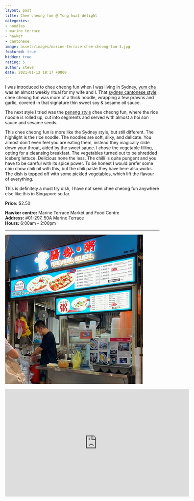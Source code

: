```yaml
---
layout: post
title: Chee cheong fun @ Yong huat delight
categories:
- noodles
- marine terrace
- hawker
- cantonese
image: assets/images/marine-terrace-chee-cheong-fun-1.jpg
featured: true
hidden: true
rating: 5
author: steve
date: 2021-01-12 18:17 +0800
---
```

I was introduced to chee cheong fun when I was living in Sydney, [yum cha](https://www.broadsheet.com.au/sydney/guides/best-yum-cha) was an almost weekly ritual for my wife and I. That [sydney cantonese style](https://images.app.goo.gl/GncSD8vjZLtq2jAZ9) chee cheong fun was more of a thick noodle, wrapping a few prawns and garlic, covered in that signature thin sweet soy & sesame oil sauce.

The next style I tried was the [penang style](https://images.app.goo.gl/44JbbyKKBquW9RneA) chee cheong fun, where the rice noodle is rolled up, cut into segments and served with almost a hoi son sauce and sesame seeds.

This chee cheong fun is more like the Sydney style, but still different. The highlight is the rice noodle. The noodles are soft, silky, and delicate. You almost don't even feel you are eating them, instead they magically slide down your throat, aided by the sweet sauce. I chose the vegetable filling, opting for a cleansing breakfast. The vegetables turned out to be shredded iceberg lettuce. Delicious none the less. The chilli is quite pungent and you have to be careful with its spice power. To be honest I would prefer some chiu chow chili oil with this, but the chili paste they have here also works. The dish is topped off with some pickled vegetables, which lift the flavour of everything.

This is definitely a must try dish, I have not seen chee cheong fun anywhere else like this in Singapore so far.

**Price:** $2.50

**Hawker centre:** Marine Terrace Market and Food Centre  
**Address:** #01-297, 50A Marine Terrace  
**Hours:** 6:00am - 2:00pm  

***  

![Yong huat hawker stall](/assets/images/marine-terrace-chee-cheong-fun-2.jpg "Yong huat hawker stall")

<iframe src="https://www.google.com/maps/embed?pb=!1m18!1m12!1m3!1d3988.782345527066!2d103.91355731421253!3d1.3057049990476748!2m3!1f0!2f0!3f0!3m2!1i1024!2i768!4f13.1!3m3!1m2!1s0x31da229fc776e597%3A0xb4fba9f23d28025f!2s50A%20Marine%20Terrace%20Market%20fruits!5e0!3m2!1sen!2ssg!4v1569481438874!5m2!1sen!2ssg" width="600" height="350" frameborder="0" style="border:0;" allowfullscreen=""></iframe>